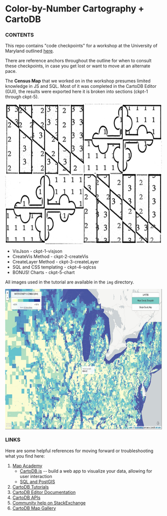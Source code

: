 # Color-by-Number Cartography + CartoDB

### CONTENTS
This repo contains "code checkpoints" for a workshop at the University of Maryland outlined [here](https://stackedit.io/viewer#!provider=gist&gistId=52767f9cc63f23ad5e15&filename=md-wkshp-cartodb.md).

There are reference anchors throughout the outline for when to consult these checkpoints, in case you get lost or want to move at an alternate pace.

The **Census Map** that we worked on in the workshop presumes limited knowledge in JS and SQL. Most of it was completed in the CartoDB Editor (GUI), the results were exported here it is broken into sections (ckpt-1 through ckpt-5).

<img src="https://raw.githubusercontent.com/auremoser/uofm-2015/master/img/1-mdflag.png" align="center" alt="maryland flag" margin="5px" height="450" width="700">

* VisJson - ckpt-1-visjson
* CreateVis Method - ckpt-2-createVis
* CreateLayer Method - ckpt-3-createLayer
* SQL and CSS templating - ckpt-4-sqlcss
* BONUS! Charts - ckpt-5-chart

All images used in the tutorial are available in the `img` directory.

<img src="https://raw.githubusercontent.com/auremoser/uofm-2015/master/img/divining-map.png" align="center" alt="maryland flag" margin="5px" height="450" width="700">

### LINKS
Here are some helpful references for moving forward or troubleshooting what you find here:

1. [Map Academy](http://academy.cartodb.com)
    + [CartoDB.js](http://academy.cartodb.com/courses/03-cartodbjs-ground-up/lesson-3.html) -- build a web app to visualize your data, allowing for user interaction
	+ [SQL and PostGIS](http://academy.cartodb.com/courses/04-sql-postgis.html)
2. [CartoDB Tutorials](http://docs.cartodb.com/tutorials.html)
3. [CartoDB Editor Documentation](http://docs.cartodb.com/cartodb-editor.html)
4. [CartoDB APIs](http://docs.cartodb.com/cartodb-platform.html)
5. [Community help on StackExchange](http://gis.stackexchange.com/questions/tagged/cartodb)
6. [CartoDB Map Gallery](http://cartodb.com/gallery/)
